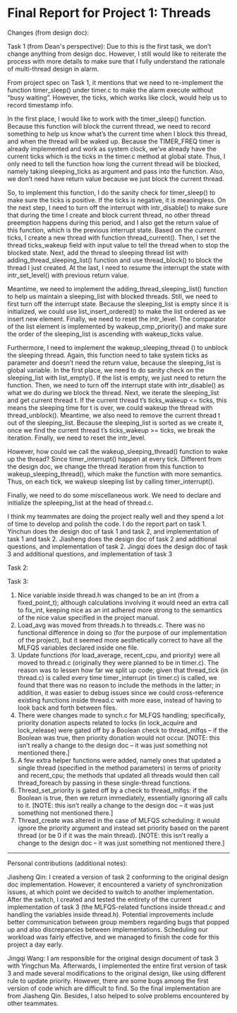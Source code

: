 Final Report for Project 1: Threads
===================================

Changes (from design doc):

Task 1 (from Dean's perspective):
Due to this is the first task, we don’t change anything from design doc. However, I still would like to reiterate the process with more details to make sure that I fully understand the rationale of multi-thread design in alarm.

From project spec on Task 1, it mentions that we need to re-implement the function timer_sleep() under timer.c to make the alarm execute without “busy waiting”. However, the ticks, which works like clock, would help us to record timestamp info. 

In the first place, I would like to work with the timer_sleep() function. Because this function will block the current thread, we need to record something to help us know what’s the current time when I block this thread, and when the thread will be waked up. Because the TIMER_FREQ timer is already implemented and work as system clock, we’ve already have the current ticks which is the ticks in the timer.c method at global state. Thus, I only need to tell the function how long the current thread will be blocked, namely taking sleeping_ticks as argument and pass into the function. Also, we don’t need have return value because we just block the current thread.

So, to implement this function, I do the sanity check for timer_sleep() to make sure the ticks is positive. If the ticks is negative, it is meaningless. On the next step, I need to turn off the interrupt with intr_disable() to make sure that during the time I create and block current thread, no other thread preemption happens during this period, and I also get the return value of this function, which is the previous interrupt state. Based on the current ticks, I create a new thread with function thread_current(). Then, I set the thread ticks_wakeup field with input value to tell the thread when to stop the blocked state. Next, add the thread to sleeping thread list with adding_thread_sleeping_list() function and use thread_block() to block the thread I just created. At the last, I need to resume the interrupt the state with intr_set_level() with previous return value.

Meantime, we need to implement the adding_thread_sleeping_list() function to help us maintain a sleeping_list with blocked threads. Still, we need to first turn off the interrupt state. Because the sleeping_list is empty since it is initialized, we could use list_insert_ordered() to make the list ordered as we insert new element. Finally, we need to reset the intr_level. The comparator of the list element is implemented by wakeup_cmp_priority() and make sure the order of the sleeping_list is ascending with wakeup_ticks value. 

Furthermore, I need to implement the wakeup_sleeping_thread () to unblock the sleeping thread. Again, this function need to take system ticks as parameter and doesn’t need the return value, because the sleeping_list is global variable. In the first place, we need to do sanity check on the sleeping_list with list_empty(). If the list is empty, we just need to return the function. Then, we need to turn off the interrupt state with intr_disable() as what we do during we block the thread. Next, we iterate the sleeping_list and get current thread t. If the current thread t’s ticks_wakeup <= ticks, this means the sleeping time for t is over, we could wakeup the thread with thread_unblock(). Meantime, we also need to remove the current thread t out of the sleeping_list. Because the sleeping_list is sorted as we create it, once we find the current thread t’s ticks_wakeup >= ticks, we break the iteration. Finally, we need to reset the intr_level.

However, how could we call the wakeup_sleeping_thread() function to wake up the thread? Since timer_interrupt() happen at every tick. Different from the design doc, we change the thread iteration from this function to wakeup_sleeping_thread(), which make the function with more semantics. Thus, on each tick, we wakeup sleeping list by calling timer_interrupt().  

Finally, we need to do some miscellaneous work. We need to declare and initialize the spleeping_list at the head of thread.c. 

I think my teammates are doing the project really well and they spend a lot of time to develop and polish the code. I do the report part on task 1. Yinchun does the design doc of task 1 and task 2, and implementation of task 1 and task 2. Jiasheng does the design doc of task 2 and additional questions, and implementation of task 2. Jingqi does the design doc of task 3 and additional questions, and implementation of task 3


Task 2:

Task 3:
1) Nice variable inside thread.h was changed to be an int (from a fixed_point_t); although calculations involving
it would need an extra call to fix_int, keeping nice as an int adhered more strong to the semantics of the nice value 
specified in the project manual.
2) Load_avg was moved from threads.h to threads.c. There was no functional difference in doing so (for the purpose 
of our implementation of the project), but it seemed more aesthetically correct to have all the MLFQS variables 
declared inside one file.
3) Update functions (for load_average, recent_cpu, and priority) were all moved to thread.c (originally 
they were planned to be in timer.c). The reason was to lessen how far we split up code; given that thread_tick 
(in thread.c) is called every time timer_interrupt (in timer.c) is called, we found that there was no reason to 
include the methods in the latter; in addition, it was easier to debug issues since we could cross-reference 
existing functions inside thread.c with more ease, instead of having to look back and forth between files.
4) There were changes made to synch.c for MLFQS handling; specifically, priority donation aspects related 
to locks (in lock_acquire and lock_release) were gated off by a Boolean check to thread_mlfqs – if the Boolean 
was true, then priority donation would not occur. [NOTE: this isn’t really a change to the design doc – it was 
just something not mentioned there.]
5) A few extra helper functions were added, namely ones that updated a single thread (specified in the method parameters) 
in terms of priority and recent_cpu; the methods that updated all threads would then call thread_foreach by passing in 
these single-thread functions.
6) Thread_set_priority is gated off by a check to thread_mlfqs: if the Boolean is true, then we return immediately, 
essentially ignoring all calls to it. [NOTE: this isn’t really a change to the design doc – it was just something 
not mentioned there.]
7) Thread_create was altered in the case of MLFQS scheduling: it would ignore the priority argument and instead 
set priority based on the parent thread (or be 0 if it was the main thread). [NOTE: this isn’t really a change 
to the design doc – it was just something not mentioned there.]

------------------------------------------------

Personal contributions (additional notes):


Jiasheng Qin:
I created a version of task 2 conforming to the original design doc implementation. However, it encountered a 
variety of synchronization issues, at which point we decided to switch to another implementation. After the 
switch, I created and tested the entirety of the current implementation of task 3 (the MLFQS-related functions 
inside thread.c and handling the variables inside thread.h). Potential improvements include better communication 
between group members regarding bugs that popped up and also discrepancies between implementations. Scheduling 
our workload was fairly effective, and we managed to finish the code for this project a day early.

Jingqi Wang:
I am responsible for the original design document of task 3 with Yingchun Ma. Afterwards, I implemented the entire first version of task 3 and made several modifications to the original design, like using different rule to update priority. However, there are some bugs among the first version of code which are difficult to find. So the final implementation are from Jiasheng Qin. Besides, I also helped to solve problems encountered by other teammates.
